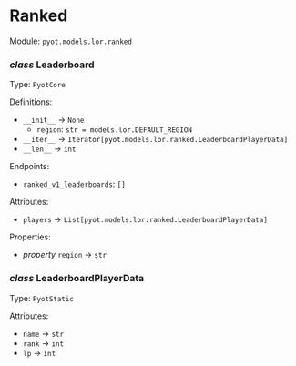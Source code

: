 # Ranked 

Module: `pyot.models.lor.ranked` 

### _class_ Leaderboard

Type: `PyotCore` 

Definitions: 
* `__init__` -> `None` 
  * `region`: `str = models.lor.DEFAULT_REGION` 
* `__iter__` -> `Iterator[pyot.models.lor.ranked.LeaderboardPlayerData]` 
* `__len__` -> `int` 

Endpoints: 
* `ranked_v1_leaderboards`: `[]` 

Attributes: 
* `players` -> `List[pyot.models.lor.ranked.LeaderboardPlayerData]` 

Properties: 
* _property_ `region` -> `str` 


### _class_ LeaderboardPlayerData

Type: `PyotStatic` 

Attributes: 
* `name` -> `str` 
* `rank` -> `int` 
* `lp` -> `int` 


